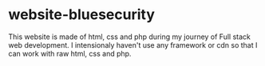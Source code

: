 # website-bluesecurity
This website is made of html, css and php during my journey of Full stack web development. I intensionaly haven't use any framework or cdn so that I can work with raw html, css and php. 
